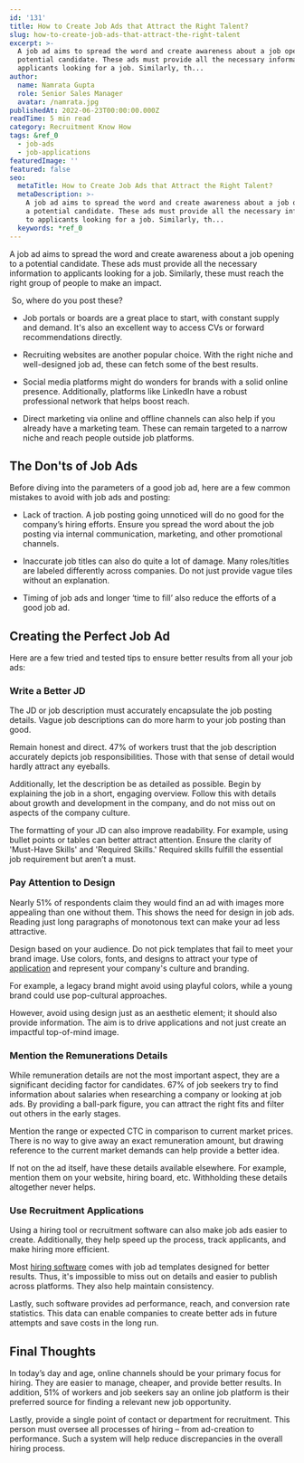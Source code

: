 ```yaml
---
id: '131'
title: How to Create Job Ads that Attract the Right Talent?
slug: how-to-create-job-ads-that-attract-the-right-talent
excerpt: >-
  A job ad aims to spread the word and create awareness about a job opening to a
  potential candidate. These ads must provide all the necessary information to
  applicants looking for a job. Similarly, th...
author:
  name: Namrata Gupta
  role: Senior Sales Manager
  avatar: /namrata.jpg
publishedAt: 2022-06-23T00:00:00.000Z
readTime: 5 min read
category: Recruitment Know How
tags: &ref_0
  - job-ads
  - job-applications
featuredImage: ''
featured: false
seo:
  metaTitle: How to Create Job Ads that Attract the Right Talent?
  metaDescription: >-
    A job ad aims to spread the word and create awareness about a job opening to
    a potential candidate. These ads must provide all the necessary information
    to applicants looking for a job. Similarly, th...
  keywords: *ref_0
---
```


A job ad aims to spread the word and create awareness about a job opening to a potential candidate. These ads must provide all the necessary information to applicants looking for a job. Similarly, these must reach the right group of people to make an impact. 

<!--more-->

 So, where do you post these? 

- Job portals or boards are a great place to start, with constant supply and demand. It's also an excellent way to access CVs or forward recommendations directly. 

- Recruiting websites are another popular choice. With the right niche and well-designed job ad, these can fetch some of the best results.  
- Social media platforms might do wonders for brands with a solid online presence. Additionally, platforms like LinkedIn have a robust professional network that helps boost reach. 
- Direct marketing via online and offline channels can also help if you already have a marketing team. These can remain targeted to a narrow niche and reach people outside job platforms. 

## The Don'ts of Job Ads

Before diving into the parameters of a good job ad, here are a few common mistakes to avoid with job ads and posting:

- Lack of traction. A job posting going unnoticed will do no good for the company’s hiring efforts. Ensure you spread the word about the job posting via internal communication, marketing, and other promotional channels. 

- Inaccurate job titles can also do quite a lot of damage. Many roles/titles are labeled differently across companies. Do not just provide vague tiles without an explanation. 
- Timing of job ads and longer ‘time to fill’ also reduce the efforts of a good job ad. 

## Creating the Perfect Job Ad 

Here are a few tried and tested tips to ensure better results from all your job ads:

### Write a Better JD

The JD or job description must accurately encapsulate the job posting details. Vague job descriptions can do more harm to your job posting than good.

Remain honest and direct. 47% of workers trust that the job description accurately depicts job responsibilities. Those with that sense of detail would hardly attract any eyeballs.

Additionally, let the description be as detailed as possible. Begin by explaining the job in a short, engaging overview. Follow this with details about growth and development in the company, and do not miss out on aspects of the company culture.

The formatting of your JD can also improve readability. For example, using bullet points or tables can better attract attention. Ensure the clarity of 'Must-Have Skills' and 'Required Skills.' Required skills fulfill the essential job requirement but aren’t a must. 

### Pay Attention to Design

Nearly 51% of respondents claim they would find an ad with images more appealing than one without them. This shows the need for design in job ads. Reading just long paragraphs of monotonous text can make your ad less attractive. 

Design based on your audience. Do not pick templates that fail to meet your brand image. Use colors, fonts, and designs to attract your type of [application](https://www.thetalentpool.ai/blogs/how-improve-job-application-completion-rates/) and represent your company's culture and branding.

For example, a legacy brand might avoid using playful colors, while a young brand could use pop-cultural approaches. 

However, avoid using design just as an aesthetic element; it should also provide information. The aim is to drive applications and not just create an impactful top-of-mind image.  

### Mention the Remunerations Details 

While remuneration details are not the most important aspect, they are a significant deciding factor for candidates. 67% of job seekers try to find information about salaries when researching a company or looking at job ads. By providing a ball-park figure, you can attract the right fits and filter out others in the early stages. 

Mention the range or expected CTC in comparison to current market prices. There is no way to give away an exact remuneration amount, but drawing reference to the current market demands can help provide a better idea. 

If not on the ad itself, have these details available elsewhere. For example, mention them on your website, hiring board, etc. Withholding these details altogether never helps. 

### Use Recruitment Applications

Using a hiring tool or recruitment software can also make job ads easier to create. Additionally, they help speed up the process, track applicants, and make hiring more efficient. 

Most [hiring software](https://www.thetalentpool.ai/) comes with job ad templates designed for better results. Thus, it's impossible to miss out on details and easier to publish across platforms. They also help maintain consistency. 

Lastly, such software provides ad performance, reach, and conversion rate statistics. This data can enable companies to create better ads in future attempts and save costs in the long run. 

## Final Thoughts

In today’s day and age, online channels should be your primary focus for hiring. They are easier to manage, cheaper, and provide better results. In addition, 51% of workers and job seekers say an online job platform is their preferred source for finding a relevant new job opportunity.

Lastly, provide a single point of contact or department for recruitment. This person must oversee all processes of hiring – from ad-creation to performance. Such a system will help reduce discrepancies in the overall hiring process.
